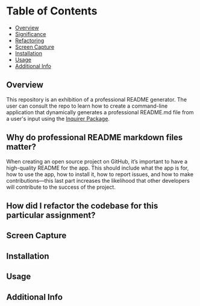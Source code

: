 



# Table of Contents

  - [Overview](#overview)
  - [Significance](#why-do-professional-readme-markdown-files-matter)
  - [Refactoring](#how-did-i-refactor-the-codebase-for-this-particular-assignment)
  - [Screen Capture](#screen-capture)
  - [Installation](#installation)
  - [Usage](#usage)
  - [Additional Info](#additional-info)
## Overview
This repository is an exhibition of a professional README generator. The user can consult the repo to learn how to create a command-line application that dynamically generates a professional README.md file from a user's input using the <a href="https://www.npmjs.com/package/inquirer" target="_blank">Inquirer Package</a>. 

## Why do professional README markdown files matter?
When creating an open source project on GitHub, it’s important to have a high-quality README for the app. This should include what the app is for, how to use the app, how to install it, how to report issues, and how to make contributions—this last part increases the likelihood that other developers will contribute to the success of the project.

## How did I refactor the codebase for this particular assignment?

## Screen Capture

## Installation

## Usage

## Additional Info


